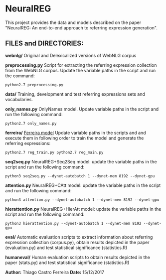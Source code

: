 # NeuralREG

This project provides the data and models described on the paper "NeuralREG: An end-to-end approach to referring expression generation".

## FILES and DIRECTORIES:

**webnlg/** Original and Delexicalized versions of WebNLG corpus

**preprocessing.py** Script for extracting the referring expression collection from the WebNLG corpus. Update the variable paths in the script and run the command:

`python2.7 preprocessing.py`

**data/** Training, development and test referring expressions sets and vocabularies.

**only_names.py** OnlyNames model. Update variable paths in the script and run the following command:

`python2.7 only_names.py`

**ferreira/** [Ferreira model](http://www.aclweb.org/anthology/P16-1054)
Update variable paths in the scripts and and execute them in following order to train the model and generate the referring expressions:

`
python2.7 reg_train.py
python2.7 reg_main.py
`

**seq2seq.py** NeuralREG+Seq2Seq model: update the variable paths in the script and run the following command:

`python3 seq2seq.py --dynet-autobatch 1 --dynet-mem 8192 --dynet-gpu`

**attention.py** NeuralREG+CAtt model: update the variable paths in the script and run the following command:

`python3 attention.py --dynet-autobatch 1 --dynet-mem 8192 --dynet-gpu`

**hierattention.py** NeuralREG+HierAtt model: update the variable paths in the script and run the following command:

`python3 hierattention.py --dynet-autobatch 1 --dynet-mem 8192 --dynet-gpu`

**eval/** Automatic evaluation scripts to extract information about referring expression collection (corpus.py), obtain results depicted in the paper (evaluation.py) and test statistical significance (statistics.R)

**humaneval/** Human evaluation scripts to obtain results depicted in the paper (stats.py) and test statistical significance (statistics.R)

**Author:** Thiago Castro Ferreira
**Date:** 15/12/2017
